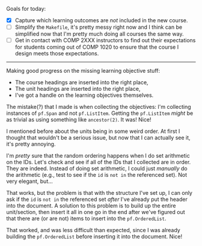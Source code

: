 Goals for today:

* [X] Capture which learning outcomes are *not* included in the new course.
* [ ] Simplify the `Makefile`, it's pretty messy right now and I think can be
      simplified now that I'm pretty much doing all courses the same way.
* [ ] Get in contact with COMP 2XXX instructors to find out their expectations
      for students coming out of COMP 1020 to ensure that the course I design
      meets those expectations.
          
---

Making good progress on the missing learning objective stuff:

* The course headings are inserted into the right place,
* The unit headings are inserted into the right place,
* I've got a handle on the learning objectives themselves.

The mistake(?) that I made is when collecting the objectives: I'm collecting
instances of `pf.Span` and not `pf.ListItem`. Getting the `pf.ListItem` *might*
be as trivial as using something like `ancestor(2)`. It was! Nice!

I mentioned before about the units being in some weird order. At first I thought
that wouldn't be a serious issue, but now that I can actually see it, it's
pretty annoying.

I'm *pretty* sure that the random ordering happens when I do set arithmetic on
the IDs. Let's check and see if all of the IDs that I collected are in order.
They are indeed. Instead of doing set arithmetic, I could just *manually* do the
arithmetic (e.g., test to see if the `id` is `not in` the referenced set). Not
very elegant, but...

That works, but the problem is that with the structure I've set up, I can only
ask if the `id` is `not in` the referenced set *after* I've already put the
header into the document. A solution to this problem is to build up the entire
unit/section, then insert it all in one go in the end after we've figured out
that there are (or are not) items to insert into the `pf.OrderedList`.

That worked, and was less difficult than expected, since I was already building
the `pf.OrderedList` before inserting it into the document. Nice!
